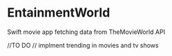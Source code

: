 # EntainmentWorld
Swift movie app fetching data from TheMovieWorld API

//TO DO 
    // implment trending in movies and tv shows
    
